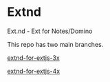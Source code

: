 Extnd
=====

Ext.nd - Ext for Notes/Domino

This repo has two main branches.

[extnd-for-extjs-3x](https://github.com/extnd/Extnd/tree/extnd-for-extjs-3x)

[extnd-for-extjs-4x](https://github.com/extnd/Extnd/tree/extnd-for-extjs-4x)
